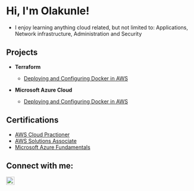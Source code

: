 <h1>Hi, I'm Olakunle! </h1>

- I enjoy learning anything cloud related, but not limited to: Applications, Network infrastructure, Administration and Security

<h2>Projects</h2>

- <b>Terraform</b>
  - [Deploying and Configuring Docker in AWS](https://github.com/lo704/aws_dev_env)

- <b>Microsoft Azure Cloud</b>
  - [Deploying and Configuring Docker in AWS](https://github.com/lo704/aws_dev_env)

<h2>Certifications</h2>

- [AWS Cloud Practioner](https://www.credly.com/badges/a3165e69-1f68-4396-a844-228076469b3a)
- [AWS Solutions Associate](https://www.credly.com/earner/earned/badge/a3f2cbe6-6507-4d81-a064-e294e4fe8206)
- [Microsoft Azure Fundamentals](https://www.credly.com/earner/earned/badge/86ee484b-ba75-421d-b73a-135af2462cd6)

<h2>Connect with me:</h2>

[<img align="left" alt="lo704 | LinkedIn" width="22px" src="https://cdn.jsdelivr.net/npm/simple-icons@v3/icons/linkedin.svg" />][linkedin]


[linkedin]: https://www.linkedin.com/in/olakunle-l-b490688a/

<!--
**lo704/lo704** is a ✨ _special_ ✨ repository because its `README.md` (this file) appears on your GitHub profile.

Here are some ideas to get you started:

- 🔭 I’m currently working on ...
- 🌱 I’m currently learning ...
- 👯 I’m looking to collaborate on ...
- 🤔 I’m looking for help with ...
- 💬 Ask me about ...
- 📫 How to reach me: ...
- 😄 Pronouns: ...
- ⚡ Fun fact: ...
- [Configuring Active Directory with Azure VMs](https://github.com/lo704/Configuring-Active-Directory-in-Azure-VM)
-->
